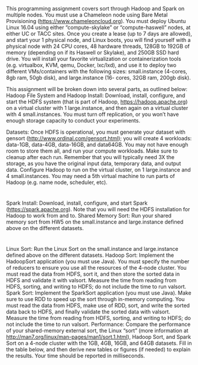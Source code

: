 This programming assignment covers sort through Hadoop and Spark on multiple nodes. You must use a
Chameleon node using Bare Metal Provisioning (https://www.chameleoncloud.org). You must deploy Ubuntu
Linux 16.04 using either “compute-skylake” or “compute-haswell” nodes, at either UC or TACC sites. Once
you create a lease (up to 7 days are allowed), and start your 1 physical node, and Linux boots, you will find
yourself with a physical node with 24 CPU cores, 48 hardware threads, 128GB to 192GB of memory (depending
on if its Haswell or Skylake), and 250GB SSD hard drive. You will install your favorite virtualization or
containerization tools (e.g. virtualbox, KVM, qemu, Docker, lxc/lxd), and use it to deploy two different
VMs/containers with the following sizes: small.instance (4-cores, 8gb ram, 50gb disk), and large.instance (16-
cores, 32GB ram, 200gb disk).

This assignment will be broken down into several parts, as outlined below:
Hadoop File System and Hadoop Install: Download, install, configure, and start the HDFS system (that is part
of Hadoop, https://hadoop.apache.org) on a virtual cluster with 1 large.instance, and then again on a virtual cluster
with 4 small.instances. You must turn off replication, or you won’t have enough storage capacity to conduct your
experiments.

Datasets: Once HDFS is operational, you must generate your dataset with gensort
(http://www.ordinal.com/gensort.html); you will create 4 workloads: data-1GB, data-4GB, data-16GB, and data64GB. You may not have enough room to store them all, and run your compute workloads. Make sure to cleanup
after each run. Remember that you will typically need 3X the storage, as you have the original input data,
temporary data, and output data. Configure Hadoop to run on the virtual cluster, on 1 large.instance and 4
small.instances. You may need a 5th virtual machine to run parts of Hadoop (e.g. name node, scheduler, etc).
#
Spark Install: Download, install, configure, and start Spark (https://spark.apache.org). Note that you will need
the HDFS installation for Hadoop to work from and to.
Shared Memory Sort: Run your shared memory sort from HW5 on the small.instance and large.instance defined
above on the different datasets.
#
Linux Sort: Run the Linux Sort on the small.instance and large.instance defined above on the different datasets.
Hadoop Sort: Implement the HadoopSort application (you must use Java). You must specify the number of
reducers to ensure you use all the resources of the 4-node cluster. You must read the data from HDFS, sort it,
and then store the sorted data in HDFS and validate it with valsort. Measure the time from reading from HDFS,
sorting, and writing to HDFS; do not include the time to run valsort.
Spark Sort: Implement the SparkSort application (you must use Java). Make sure to use RDD to speed up the
sort through in-memory computing. You must read the data from HDFS, make use of RDD, sort, and write the
sorted data back to HDFS, and finally validate the sorted data with valsort. Measure the time from reading from
HDFS, sorting, and writing to HDFS; do not include the time to run valsort.
Performance: Compare the performance of your shared-memory external sort, the Linux “sort” (more
information at http://man7.org/linux/man-pages/man1/sort.1.html), Hadoop Sort, and Spark Sort on a 4-node
cluster with the 1GB, 4GB, 16GB, and 64GB datasets. Fill in the table below, and then derive new tables or figures
(if needed) to explain the results. Your time should be reported in milliseconds.
